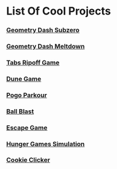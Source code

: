 # **List Of Cool Projects**                                                                                                                                                         


### [**Geometry Dash Subzero**](.U_-V-U-tb-Pem3-QxFNmuY-SLAH-7-y7K8-yu7wsAGk-Bq8-_Q-Ra-8-F-rMQLm-_-ps-VWtgKD-9-U-4-CpLZ-P-/Geometry-Subzero.html)                                                                                                             
### [**Geometry Dash Meltdown**](.U_-V-U-tb-Pem3-QxFNmuY-SLAH-7-y7K8-yu7wsAGk-Bq8-_Q-Ra-8-F-rMQLm-_-ps-VWtgKD-9-U-4-CpLZ-P-/Geometry-Meltdown.html)                                                                                                                       
### [**Tabs Ripoff Game**](/.U_-V-U-tb-Pem3-QxFNmuY-SLAH-7-y7K8-yu7wsAGk-Bq8-_Q-Ra-8-F-rMQLm-_-ps-VWtgKD-9-U-4-CpLZ-P-/Tabs-Ripoff.html)                                                   
### [**Dune Game**](/.U_-V-U-tb-Pem3-QxFNmuY-SLAH-7-y7K8-yu7wsAGk-Bq8-_Q-Ra-8-F-rMQLm-_-ps-VWtgKD-9-U-4-CpLZ-P-/Dune-Game.html)                                          
                                                          
### [**Pogo Parkour**](/.U_-V-U-tb-Pem3-QxFNmuY-SLAH-7-y7K8-yu7wsAGk-Bq8-_Q-Ra-8-F-rMQLm-_-ps-VWtgKD-9-U-4-CpLZ-P-/Pogo-Parkour.html)                                                        
### [**Ball Blast**](/.U_-V-U-tb-Pem3-QxFNmuY-SLAH-7-y7K8-yu7wsAGk-Bq8-_Q-Ra-8-F-rMQLm-_-ps-VWtgKD-9-U-4-CpLZ-P-/Ball-Blast.html)                                                                         
### [**Escape Game**](/.U_-V-U-tb-Pem3-QxFNmuY-SLAH-7-y7K8-yu7wsAGk-Bq8-_Q-Ra-8-F-rMQLm-_-ps-VWtgKD-9-U-4-CpLZ-P-/Escape-Game.html)                                                                           
### [**Hunger Games Simulation**](/HungerGames)                                                                                                                                      

### [**Cookie Clicker**](/cookieclicker)                                    
